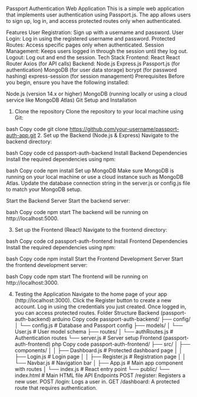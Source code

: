 Passport Authentication Web Application
This is a simple web application that implements user authentication using Passport.js. The app allows users to sign up, log in, and access protected routes only when authenticated.

Features
User Registration: Sign up with a username and password.
User Login: Log in using the registered username and password.
Protected Routes: Access specific pages only when authenticated.
Session Management: Keeps users logged in through the session until they log out.
Logout: Log out and end the session.
Tech Stack
Frontend:
React
React Router
Axios (for API calls)
Backend:
Node.js
Express.js
Passport.js (for authentication)
MongoDB (for user data storage)
bcrypt (for password hashing)
express-session (for session management)
Prerequisites
Before you begin, ensure you have the following installed:

Node.js (version 14.x or higher)
MongoDB (running locally or using a cloud service like MongoDB Atlas)
Git
Setup and Installation
1. Clone the repository
Clone the repository to your local machine using Git:

bash
Copy code
git clone https://github.com/your-username/passport-auth-app.git
2. Set up the Backend (Node.js & Express)
Navigate to the backend directory:

bash
Copy code
cd passport-auth-backend
Install Backend Dependencies
Install the required dependencies using npm:

bash
Copy code
npm install
Set up MongoDB
Make sure MongoDB is running on your local machine or use a cloud instance such as MongoDB Atlas. Update the database connection string in the server.js or config.js file to match your MongoDB setup.

Start the Backend Server
Start the backend server:

bash
Copy code
npm start
The backend will be running on http://localhost:5000.

3. Set up the Frontend (React)
Navigate to the frontend directory:

bash
Copy code
cd passport-auth-frontend
Install Frontend Dependencies
Install the required dependencies using npm:

bash
Copy code
npm install
Start the Frontend Development Server
Start the frontend development server:

bash
Copy code
npm start
The frontend will be running on http://localhost:3000.

4. Testing the Application
Navigate to the home page of your app (http://localhost:3000).
Click the Register button to create a new account.
Log in using the credentials you just created.
Once logged in, you can access protected routes.
Folder Structure
Backend (passport-auth-backend)
arduino
Copy code
passport-auth-backend/
├── config/
│   └── config.js         # Database and Passport config
├── models/
│   └── User.js           # User model schema
├── routes/
│   └── authRoutes.js     # Authentication routes
└── server.js             # Server setup
Frontend (passport-auth-frontend)
php
Copy code
passport-auth-frontend/
├── src/
│   ├── components/
│   │   ├── Dashboard.js  # Protected dashboard page
│   │   ├── Login.js      # Login page
│   │   ├── Register.js   # Registration page
│   │   └── Navbar.js     # Navigation bar
│   ├── App.js            # Main app component with routes
│   └── index.js          # React entry point
└── public/
    └── index.html        # Main HTML file
API Endpoints
POST /register: Registers a new user.
POST /login: Logs a user in.
GET /dashboard: A protected route that requires authentication.
